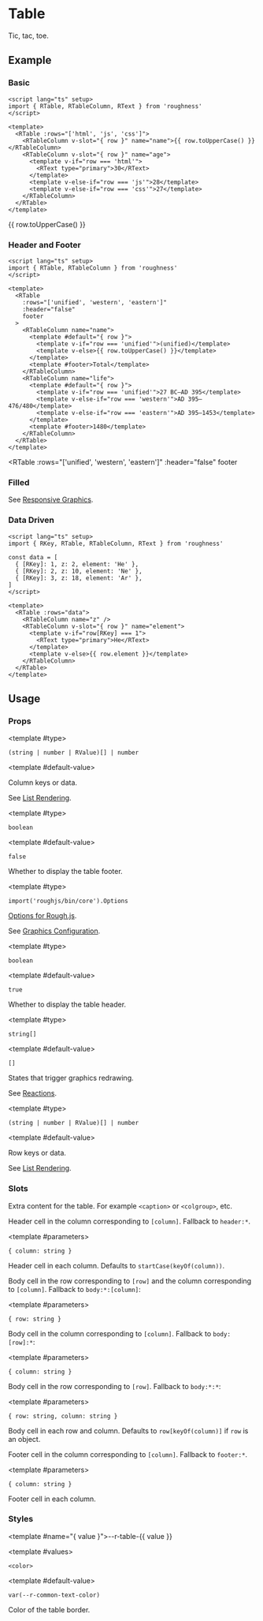<script lang="ts" setup>
import { RDetails, RKey, RSpace, RTable, RTableColumn, RText } from 'roughness'

const data = [
  { [RKey]: 1, z: 2, element: 'He' },
  { [RKey]: 2, z: 10, element: 'Ne' },
  { [RKey]: 3, z: 18, element: 'Ar' },
]
</script>

# Table

Tic, tac, toe.

## Example

### Basic

<RDetails>
  <template #summary>Show Code</template>

```vue
<script lang="ts" setup>
import { RTable, RTableColumn, RText } from 'roughness'
</script>

<template>
  <RTable :rows="['html', 'js', 'css']">
    <RTableColumn v-slot="{ row }" name="name">{{ row.toUpperCase() }}</RTableColumn>
    <RTableColumn v-slot="{ row }" name="age">
      <template v-if="row === 'html'">
        <RText type="primary">30</RText>
      </template>
      <template v-else-if="row === 'js'">28</template>
      <template v-else-if="row === 'css'">27</template>
    </RTableColumn>
  </RTable>
</template>
```

</RDetails>

<RTable :rows="['html', 'js', 'css']">
  <RTableColumn v-slot="{ row }" name="name">{{ row.toUpperCase() }}</RTableColumn>
  <RTableColumn v-slot="{ row }" name="age">
    <template v-if="row === 'html'">
      <RText type="primary">30</RText>
    </template>
    <template v-else-if="row === 'js'">28</template>
    <template v-else-if="row === 'css'">27</template>
  </RTableColumn>
</RTable>

### Header and Footer

<RDetails>
  <template #summary>Show Code</template>

```vue
<script lang="ts" setup>
import { RTable, RTableColumn } from 'roughness'
</script>

<template>
  <RTable
    :rows="['unified', 'western', 'eastern']"
    :header="false"
    footer
  >
    <RTableColumn name="name">
      <template #default="{ row }">
        <template v-if="row === 'unified'">(unified)</template>
        <template v-else>{{ row.toUpperCase() }}</template>
      </template>
      <template #footer>Total</template>
    </RTableColumn>
    <RTableColumn name="life">
      <template #default="{ row }">
        <template v-if="row === 'unified'">27 BC–AD 395</template>
        <template v-else-if="row === 'western'">AD 395–476/480</template>
        <template v-else-if="row === 'eastern'">AD 395–1453</template>
      </template>
      <template #footer>1480</template>
    </RTableColumn>
  </RTable>
</template>
```

</RDetails>

<RTable
  :rows="['unified', 'western', 'eastern']"
  :header="false"
  footer
>
  <RTableColumn name="name">
    <template #default="{ row }">
      <template v-if="row === 'unified'">(unified)</template>
      <template v-else>{{ row.toUpperCase() }}</template>
    </template>
    <template #footer>Total</template>
  </RTableColumn>
  <RTableColumn name="life">
    <template #default="{ row }">
      <template v-if="row === 'unified'">27 BC–AD 395</template>
      <template v-else-if="row === 'western'">AD 395–476/480</template>
      <template v-else-if="row === 'eastern'">AD 395–1453</template>
    </template>
    <template #footer>1480</template>
  </RTableColumn>
</RTable>

### Filled

See [Responsive Graphics](/components/graphics#responsive).

### Data Driven

<RDetails>
  <template #summary>Show Code</template>

```vue
<script lang="ts" setup>
import { RKey, RTable, RTableColumn, RText } from 'roughness'

const data = [
  { [RKey]: 1, z: 2, element: 'He' },
  { [RKey]: 2, z: 10, element: 'Ne' },
  { [RKey]: 3, z: 18, element: 'Ar' },
]
</script>

<template>
  <RTable :rows="data">
    <RTableColumn name="z" />
    <RTableColumn v-slot="{ row }" name="element">
      <template v-if="row[RKey] === 1">
        <RText type="primary">He</RText>
      </template>
      <template v-else>{{ row.element }}</template>
    </RTableColumn>
  </RTable>
</template>
```

</RDetails>

<RTable :rows="data">
  <RTableColumn name="z" />
  <RTableColumn v-slot="{ row }" name="element">
    <template v-if="row[RKey] === 1">
      <RText type="primary">He</RText>
    </template>
    <template v-else>{{ row.element }}</template>
  </RTableColumn>
</RTable>

## Usage

### Props

<RPropsTable>

  <RProp name="columns">

  <template #type>

  `(string | number | RValue)[] | number`

  </template>

  <template #default-value>
    </template>

  Column keys or data.

  See [List Rendering](/guide/specs#list-rendering).

  </RProp>

  <RProp name="footer">

  <template #type>

  `boolean`

  </template>

  <template #default-value>

  `false`

  </template>

  Whether to display the table footer.

  </RProp>

  <RProp name="graphics-options">

  <template #type>

  `import('roughjs/bin/core').Options`

  </template>

  [Options for Rough.js](https://github.com/rough-stuff/rough/wiki#options).

  See [Graphics Configuration](/components/graphics#component-prop).

  </RProp>

  <RProp name="header">

  <template #type>

  `boolean`

  </template>

  <template #default-value>

  `true`

  </template>

  Whether to display the table header.

  </RProp>

  <RProp name="reactions">

  <template #type>

  `string[]`

  </template>

  <template #default-value>

  `[]`

  </template>

  States that trigger graphics redrawing.

  See [Reactions](/guide/theme#reactions).

  </RProp>

  <RProp name="rows">

  <template #type>

  `(string | number | RValue)[] | number`

  </template>

  <template #default-value>
    </template>

  Row keys or data.

  See [List Rendering](/guide/specs#list-rendering).

  </RProp>

</RPropsTable>

### Slots

<RSlotsTable>

  <RSlot name="default">

  Extra content for the table. For example `<caption>` or `<colgroup>`, etc.

  </RSlot>

  <RSlot name="header:_column_">

  Header cell in the column corresponding to `[column]`. Fallback to `header:*`.

  </RSlot>

  <RSlot name="header:*">

  <template #parameters>

  `{ column: string }`

  </template>

  Header cell in each column. Defaults to `startCase(keyOf(column))`.

  </RSlot>

  <RSlot name="body:_row_:_column_">

  Body cell in the row corresponding to `[row]` and the column corresponding to `[column]`. Fallback to `body:*:[column]`:

  </RSlot>

  <RSlot name="body:*:_column_">

  <template #parameters>

  `{ row: string }`

  </template>

  Body cell in the column corresponding to `[column]`. Fallback to `body:[row]:*`:

  </RSlot>

  <RSlot name="body:_row_:*">

  <template #parameters>

  `{ column: string }`

  </template>

  Body cell in the row corresponding to `[row]`. Fallback to `body:*:*`:

  </RSlot>

  <RSlot name="body:*:*">

  <template #parameters>

  `{ row: string, column: string }`

  </template>

  Body cell in each row and column. Defaults to `row[keyOf(column)]` if `row` is an object.

  </RSlot>

  <RSlot name="footer:_column_">

  Footer cell in the column corresponding to `[column]`. Fallback to `footer:*`.

  </RSlot>

  <RSlot name="footer:*">

  <template #parameters>

  `{ column: string }`

  </template>

  Footer cell in each column.

  </RSlot>

</RSlotsTable>

### Styles

<RStylesTable>

  <template #name="{ value }">--r-table-{{ value }}</template>

  <RStyle name="border-color">

  <template #values>

  `<color>`

  </template>

  <template #default-value>

  `var(--r-common-text-color)`

  </template>

  Color of the table border.

  </RStyle>

</RStylesTable>
